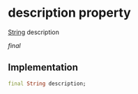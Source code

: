


# description property






[String](https://api.dart.dev/stable/2.12.3/dart-core/String-class.html) description
  
_final_






## Implementation

```dart
final String description;


```







